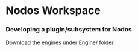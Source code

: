 # Nodos Workspace

### Developing a plugin/subsystem for Nodos
Download the engines under Engine/ folder. 